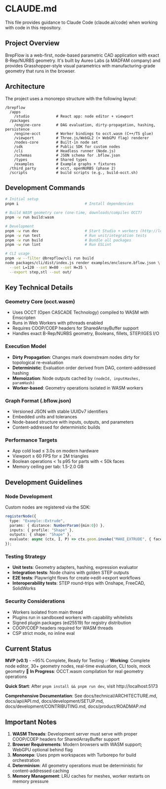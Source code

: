 # CLAUDE.md

This file provides guidance to Claude Code (claude.ai/code) when working with code in this repository.

## Project Overview

BrepFlow is a web-first, node-based parametric CAD application with exact B-Rep/NURBS geometry. It's built by Aureo Labs (a MADFAM company) and provides Grasshopper-style visual parametrics with manufacturing-grade geometry that runs in the browser.

## Architecture

The project uses a monorepo structure with the following layout:

```
/brepflow
  /apps
    /studio            # React app: node editor + viewport
  /packages
    /engine-core       # DAG evaluation, dirty-propagation, hashing, persistence
    /engine-occt       # Worker bindings to occt.wasm (C++/TS glue)
    /viewport          # Three.js/WebGL2 (+ WebGPU flag) renderer
    /nodes-core        # Built-in node set
    /sdk               # Public SDK for custom nodes
    /cli               # Headless runner (Node.js)
    /schemas           # JSON schema for .bflow.json
    /types             # Shared types
    /examples          # Example graphs + fixtures
  /third_party         # occt, openNURBS (phase 2)
  /scripts             # build scripts (e.g., build-occt.sh)
```

## Development Commands

```bash
# Initial setup
pnpm i                              # Install dependencies

# Build WASM geometry core (one-time, downloads/compiles OCCT)
pnpm -w run build:wasm

# Development
pnpm -w run dev                     # Start Studio + workers (http://localhost:5173)
pnpm -w run test                    # Run unit/integration tests
pnpm -w run build                   # Bundle all packages
pnpm -w run lint                    # Run ESLint

# CLI usage
pnpm -w --filter @brepflow/cli run build
node packages/cli/dist/index.js render examples/enclosure.bflow.json \
  --set L=120 --set W=80 --set H=35 \
  --export step,stl --out out/
```

## Key Technical Details

### Geometry Core (occt.wasm)
- Uses OCCT (Open CASCADE Technology) compiled to WASM with Emscripten
- Runs in Web Workers with pthreads enabled
- Requires COOP/COEP headers for SharedArrayBuffer support
- Handles exact B-Rep/NURBS geometry, Booleans, fillets, STEP/IGES I/O

### Execution Model
- **Dirty Propagation**: Changes mark downstream nodes dirty for topological re-evaluation
- **Deterministic**: Evaluation order derived from DAG, content-addressed hashing
- **Memoization**: Node outputs cached by `(nodeId, inputHashes, paramHash)`
- **Worker-based**: Geometry operations isolated in WASM workers

### Graph Format (.bflow.json)
- Versioned JSON with stable UUIDv7 identifiers
- Embedded units and tolerances
- Node-based structure with inputs, outputs, and parameters
- Content-addressed for deterministic builds

### Performance Targets
- App cold load ≤ 3.0s on modern hardware
- Viewport ≥ 60 FPS for ≤ 2M triangles
- Boolean operations < 1s p95 for parts with < 50k faces
- Memory ceiling per tab: 1.5-2.0 GB

## Development Guidelines

### Node Development
Custom nodes are registered via the SDK:
```typescript
registerNode({
  type: "Example::Extrude",
  params: { distance: NumberParam({min:0}) },
  inputs: { profile: "Shape" },
  outputs: { shape: "Shape" },
  evaluate: async (ctx, I, P) => ctx.geom.invoke("MAKE_EXTRUDE", { face: I.profile, distance: P.distance })
});
```

### Testing Strategy
- **Unit tests**: Geometry adapters, hashing, expression evaluator
- **Integration tests**: Node chains with golden STEP outputs
- **E2E tests**: Playwright flows for create→edit→export workflows
- **Interoperability tests**: STEP round-trips with Onshape, FreeCAD, SolidWorks

### Security Considerations
- Workers isolated from main thread
- Plugins run in sandboxed workers with capability whitelists
- Signed plugin packages (ed25519) for registry distribution
- COOP/COEP headers required for WASM threads
- CSP strict mode, no inline eval

## Current Status

**MVP (v0.1)** - ~95% Complete, Ready for Testing
✅ **Working**: Complete node editor, 30+ geometry nodes, real-time evaluation, CLI tools, mock geometry
🔄 **In Progress**: OCCT.wasm compilation for real geometry operations

**Quick Start**: After `pnpm install && pnpm run dev`, visit http://localhost:5173

**Comprehensive Documentation**: See docs/technical/ARCHITECTURE.md, docs/api/API.md, docs/development/SETUP.md, docs/development/CONTRIBUTING.md, docs/product/ROADMAP.md

## Important Notes

1. **WASM Threads**: Development server must serve with proper COOP/COEP headers for SharedArrayBuffer support
2. **Browser Requirements**: Modern browsers with WASM support; WebGPU optional behind flag
3. **Monorepo**: Uses pnpm workspaces with Turborepo for build orchestration
4. **Determinism**: All geometry operations must be deterministic for content-addressed caching
5. **Memory Management**: LRU caches for meshes, worker restarts on memory pressure